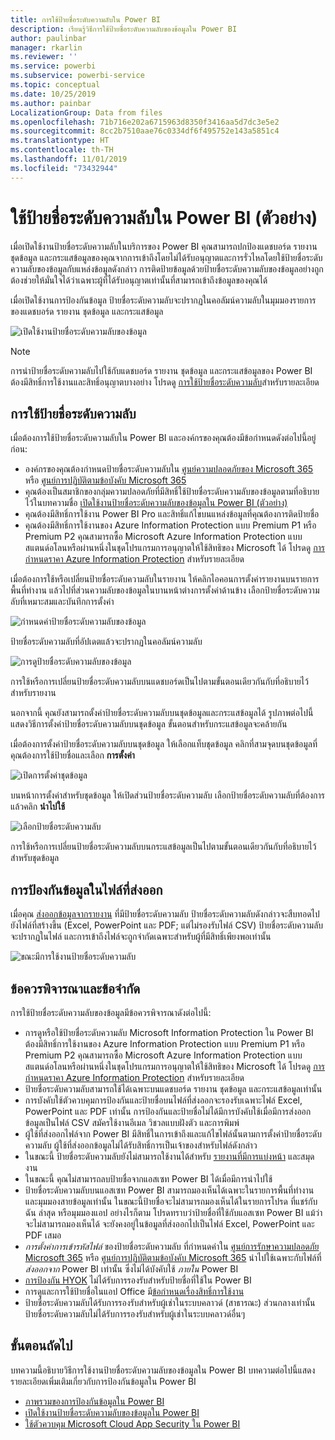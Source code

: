 ```yaml
---
title: การใช้ป้ายชื่อระดับความลับใน Power BI
description: เรียนรู้วิธีการใช้ป้ายชื่อระดับความลับของข้อมูลใน Power BI
author: paulinbar
manager: rkarlin
ms.reviewer: ''
ms.service: powerbi
ms.subservice: powerbi-service
ms.topic: conceptual
ms.date: 10/25/2019
ms.author: painbar
LocalizationGroup: Data from files
ms.openlocfilehash: 71b716e202a6715963d8350f3416aa5d7dc3e5e2
ms.sourcegitcommit: 8cc2b7510aae76c0334df6f495752e143a5851c4
ms.translationtype: HT
ms.contentlocale: th-TH
ms.lasthandoff: 11/01/2019
ms.locfileid: "73432944"
---
```

# <a name="apply-data-sensitivity-labels-in-power-bi-preview"></a>ใช้ป้ายชื่อระดับความลับใน Power BI (ตัวอย่าง)

เมื่อเปิดใช้งานป้ายชื่อระดับความลับในบริการของ Power BI คุณสามารถปกป้องแดชบอร์ด รายงาน ชุดข้อมูล และกระแสข้อมูลของคุณจากการเข้าถึงโดยไม่ได้รับอนุญาตและการรั่วไหลโดยใช้ป้ายชื่อระดับความลับของข้อมูลกับแหล่งข้อมูลดังกล่าว การติดป้ายข้อมูลด้วยป้ายชื่อระดับความลับของข้อมูลอย่างถูกต้องช่วยให้มั่นใจได้ว่าเฉพาะผู้ที่ได้รับอนุญาตเท่านั้นที่สามารถเข้าถึงข้อมูลของคุณได้

เมื่อเปิดใช้งานการป้องกันข้อมูล ป้ายชื่อระดับความลับจะปรากฏในคอลัมน์ความลับในมุมมองรายการของแดชบอร์ด รายงาน ชุดข้อมูล และกระแสข้อมูล

![เปิดใช้งานป้ายชื่อระดับความลับของข้อมูล](media/service-security-apply-data-sensitivity-labels/apply-data-sensitivity-labels-01.png)

> [!NOTE]
> การนำป้ายชื่อระดับความลับไปใช้กับแดชบอร์ด รายงาน ชุดข้อมูล และกระแสข้อมูลของ Power BI ต้องมีสิทธิ์การใช้งานและสิทธิ์อนุญาตบางอย่าง โปรดดู [การใช้ป้ายชื่อระดับความลับ](#applying-sensitivity-labels)สำหรับรายละเอียด

## <a name="applying-sensitivity-labels"></a>การใช้ป้ายชื่อระดับความลับ

เมื่อต้องการใช้ป้ายชื่อระดับความลับใน Power BI และองค์กรของคุณต้องมีข้อกำหนดดังต่อไปนี้อยู่ก่อน:

* องค์กรของคุณต้องกำหนดป้ายชื่อระดับความลับใน [ศูนย์ความปลอดภัยของ Microsoft 365](https://security.microsoft.com/) หรือ [ศูนย์การปฏิบัติตามข้อบังคับ Microsoft 365](https://compliance.microsoft.com/)
* คุณต้องเป็นสมาชิกของกลุ่มความปลอดภัยที่มีสิทธิ์ใช้ป้ายชื่อระดับความลับของข้อมูลตามที่อธิบายไว้ในบทความชื่อ [เปิดใช้งานป้ายชื่อระดับความลับของข้อมูลใน Power BI (ตัวอย่าง)](../admin/service-security-enable-data-sensitivity-labels.md#enable-data-sensitivity-labels)
* คุณต้องมีสิทธิ์การใช้งาน Power BI Pro และสิทธิ์แก้ไขบนแหล่งข้อมูลที่คุณต้องการติดป้ายชื่อ 
* คุณต้องมีสิทธิ์การใช้งานของ Azure Information Protection แบบ Premium P1 หรือ Premium P2 คุณสามารถซื้อ Microsoft Azure Information Protection แบบสแตนด์อโลนหรือผ่านหนึ่งในชุดโปรแกรมการอนุญาตให้ใช้สิทธิของ Microsoft ได้ โปรดดู [การกำหนดราคา Azure Information Protection](https://azure.microsoft.com/pricing/details/information-protection/) สำหรับรายละเอียด

เมื่อต้องการใช้หรือเปลี่ยนป้ายชื่อระดับความลับในรายงาน ให้คลิกไอคอนการตั้งค่ารายงานบนรายการพื้นที่ทำงาน แล้วไปที่ส่วนความลับของข้อมูลในบานหน้าต่างการตั้งค่าด้านข้าง เลือกป้ายชื่อระดับความลับที่เหมาะสมและบันทึกการตั้งค่า

![กำหนดค่าป้ายชื่อระดับความลับของข้อมูล](media/service-security-apply-data-sensitivity-labels/apply-data-sensitivity-labels-02.png)

ป้ายชื่อระดับความลับที่อัปเดตแล้วจะปรากฏในคอลัมน์ความลับ 

![การดูป้ายชื่อระดับความลับของข้อมูล](media/service-security-apply-data-sensitivity-labels/apply-data-sensitivity-labels-03.png)

การใช้หรือการเปลี่ยนป้ายชื่อระดับความลับบนแดชบอร์ดเป็นไปตามขั้นตอนเดียวกันกับที่อธิบายไว้สำหรับรายงาน 

นอกจากนี้ คุณยังสามารถตั้งค่าป้ายชื่อระดับความลับบนชุดข้อมูลและกระแสข้อมูลได้ รูปภาพต่อไปนี้แสดงวิธีการตั้งค่าป้ายชื่อระดับความลับบนชุดข้อมูล ขั้นตอนสำหรับกระแสข้อมูลจะคล้ายกัน

เมื่อต้องการตั้งค่าป้ายชื่อระดับความลับบนชุดข้อมูล ให้เลือกแท็บชุดข้อมูล คลิกที่สามจุดบนชุดข้อมูลที่คุณต้องการใช้ป้ายชื่อและเลือก **การตั้งค่า**

![เปิดการตั้งค่าชุดข้อมูล](media/service-security-apply-data-sensitivity-labels/apply-data-sensitivity-labels-05.png)

บนหน้าการตั้งค่าสำหรับชุดข้อมูล ให้เปิดส่วนป้ายชื่อระดับความลับ เลือกป้ายชื่อระดับความลับที่ต้องการ แล้วคลิก **นำไปใช้**

![เลือกป้ายชื่อระดับความลับ](media/service-security-apply-data-sensitivity-labels/apply-data-sensitivity-labels-06.png)

การใช้หรือการเปลี่ยนป้ายชื่อระดับความลับบนกระแสข้อมูลเป็นไปตามขั้นตอนเดียวกันกับที่อธิบายไว้สำหรับชุดข้อมูล

## <a name="data-protection-in-exported-files"></a>การป้องกันข้อมูลในไฟล์ที่ส่งออก

เมื่อคุณ [ส่งออกข้อมูลจากรายงาน](https://docs.microsoft.com/power-bi/consumer/end-user-export) ที่มีป้ายชื่อระดับความลับ ป้ายชื่อระดับความลับดังกล่าวจะสืบทอดไปยังไฟล์ที่สร้างขึ้น (Excel, PowerPoint และ PDF; แต่ไม่รองรับไฟล์ CSV) ป้ายชื่อระดับความลับจะปรากฏในไฟล์ และการเข้าถึงไฟล์จะถูกจำกัดเฉพาะสำหรับผู้ที่มีสิทธิ์เพียงพอเท่านั้น

![ขณะมีการใช้งานป้ายชื่อระดับความลับ](media/service-security-apply-data-sensitivity-labels/apply-data-sensitivity-labels-04b.png)

## <a name="considerations-and-limitations"></a>ข้อควรพิจารณาและข้อจำกัด

การใช้ป้ายชื่อระดับความลับของข้อมูลมีข้อควรพิจารณาดังต่อไปนี้:

* การดูหรือใช้ป้ายชื่อระดับความลับ Microsoft Information Protection ใน Power BI ต้องมีสิทธิ์การใช้งานของ Azure Information Protection แบบ Premium P1 หรือ Premium P2 คุณสามารถซื้อ Microsoft Azure Information Protection แบบสแตนด์อโลนหรือผ่านหนึ่งในชุดโปรแกรมการอนุญาตให้ใช้สิทธิของ Microsoft ได้ โปรดดู [การกำหนดราคา Azure Information Protection](https://azure.microsoft.com/pricing/details/information-protection/) สำหรับรายละเอียด
* ป้ายชื่อระดับความลับสามารถใช้ได้เฉพาะบนแดชบอร์ด รายงาน ชุดข้อมูล และกระแสข้อมูลเท่านั้น
* การบังคับใช้ตัวควบคุมการป้องกันและป้ายชื่อบนไฟล์ที่ส่งออกจะรองรับเฉพาะไฟล์ Excel, PowerPoint และ PDF เท่านั้น การป้องกันและป้ายชื่อไม่ได้มีการบังคับใช้เมื่อมีการส่งออกข้อมูลเป็นไฟล์ CSV สมัครใช้งานอีเมล วิชวลแบบฝังตัว และการพิมพ์
* ผู้ใช้ที่ส่งออกไฟล์จาก Power BI มีสิทธิ์ในการเข้าถึงและแก้ไขไฟล์นั้นตามการตั้งค่าป้ายชื่อระดับความลับ ผู้ใช้ที่ส่งออกข้อมูลไม่ได้รับสิทธิ์การเป็นเจ้าของสำหรับไฟล์ดังกล่าว 
* ในขณะนี้ ป้ายชื่อระดับความลับยังไม่สามารถใช้งานได้สำหรับ [รายงานที่มีการแบ่งหน้า]( https://docs.microsoft.com/power-bi/paginated-reports-report-builder-power-bi) และสมุดงาน 
* ในขณะนี้ คุณไม่สามารถลบป้ายชื่อจากแอสเซท Power BI ได้เมื่อมีการนำไปใช้
* ป้ายชื่อระดับความลับบนแอสเซท Power BI สามารถมองเห็นได้เฉพาะในรายการพื้นที่ทำงานและมุมมองสายข้อมูลเท่านั้น ในขณะนี้ป้ายชื่อจะไม่สามารถมองเห็นได้ในรายการโปรด ที่แชร์กับฉัน ล่าสุด หรือมุมมองแอป อย่างไรก็ตาม โปรดทราบว่าป้ายชื่อที่ใช้กับแอสเซท Power BI แม้ว่าจะไม่สามารถมองเห็นได้ จะยังคงอยู่ในข้อมูลที่ส่งออกไปเป็นไฟล์ Excel, PowerPoint และ PDF เสมอ
* *การตั้งค่าการเข้ารหัสไฟล์* ของป้ายชื่อระดับความลับ ที่กำหนดค่าใน [ศูนย์การรักษาความปลอดภัย Microsoft 365](https://security.microsoft.com/) หรือ [ศูนย์การปฏิบัติตามข้อบังคับ Microsoft 365](https://compliance.microsoft.com/) นำไปใช้เฉพาะกับไฟล์ที่ *ส่งออกจาก* Power BI เท่านั้น ซึ่งไม่ได้บังคับใช้ *ภายใน* Power BI
* [การป้องกัน HYOK](https://docs.microsoft.com/azure/information-protection/configure-adrms-restrictions) ไม่ได้รับการรองรับสำหรับป้ายชื่อที่ใช้ใน Power BI
* การดูและการใช้ป้ายชื่อในแอป Office มี[ข้อกำหนดเรื่องสิทธิ์การใช้งาน](https://docs.microsoft.com/microsoft-365/compliance/sensitivity-labels-office-apps#common-requirements)
* ป้ายชื่อระดับความลับได้รับการรองรับสำหรับผู้เช่าในระบบคลาวด์ (สาธารณะ) ส่วนกลางเท่านั้น ป้ายชื่อระดับความลับไม่ได้รับการรองรับสำหรับผู้เช่าในระบบคลาวด์อื่นๆ

## <a name="next-steps"></a>ขั้นตอนถัดไป

บทความนี้อธิบายวิธีการใช้งานป้ายชื่อระดับความลับของข้อมูลใน Power BI บทความต่อไปนี้แสดงรายละเอียดเพิ่มเติมเกี่ยวกับการป้องกันข้อมูลใน Power BI 

* [ภาพรวมของการป้องกันข้อมูลใน Power BI](../admin/service-security-data-protection-overview.md)
* [เปิดใช้งานป้ายชื่อระดับความลับของข้อมูลใน Power BI](../admin/service-security-enable-data-sensitivity-labels.md)
* [ใช้ตัวควบคุม Microsoft Cloud App Security ใน Power BI](../admin/service-security-using-microsoft-cloud-app-security-controls.md)